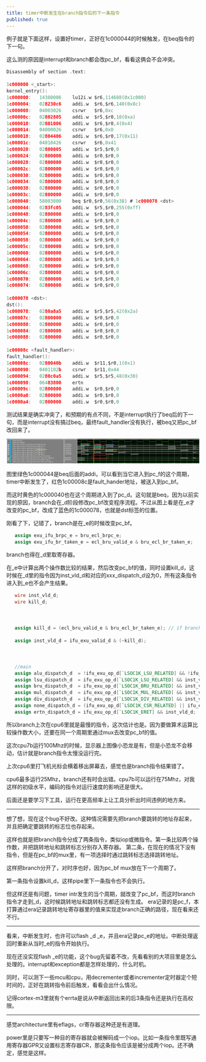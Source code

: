 ```yaml
---
title: timer中断发生在branch指令后的下一条指令 
published: true
---
```


例子就是下面这样，设置好timer，正好在1c000044的时候触发，在beq指令的下一句。

这么测的原因是interrupt和branch都会改pc_bf，看看这俩会不会冲突。


`````c
Disassembly of section .text:

1c000000 <_start>:
kernel_entry():
1c000000:	14380006 	lu12i.w	$r6,114688(0x1c000)
1c000004:	028230c6 	addi.w	$r6,$r6,140(0x8c)
1c000008:	04003026 	csrwr	$r6,0xc
1c00000c:	02802805 	addi.w	$r5,$r0,10(0xa)
1c000010:	02801006 	addi.w	$r6,$r0,4(0x4)
1c000014:	04000026 	csrwr	$r6,0x0
1c000018:	02804406 	addi.w	$r6,$r0,17(0x11)
1c00001c:	04010426 	csrwr	$r6,0x41
1c000020:	02800005 	addi.w	$r5,$r0,0
1c000024:	02800000 	addi.w	$r0,$r0,0
1c000028:	02800000 	addi.w	$r0,$r0,0
1c00002c:	02800000 	addi.w	$r0,$r0,0
1c000030:	02800000 	addi.w	$r0,$r0,0
1c000034:	02800000 	addi.w	$r0,$r0,0
1c000038:	02800000 	addi.w	$r0,$r0,0
1c00003c:	02800000 	addi.w	$r0,$r0,0
1c000040:	58003800 	beq	$r0,$r0,56(0x38) # 1c000078 <dst>
1c000044:	0283fc05 	addi.w	$r5,$r0,255(0xff)
1c000048:	02800000 	addi.w	$r0,$r0,0
1c00004c:	02800000 	addi.w	$r0,$r0,0
1c000050:	02800000 	addi.w	$r0,$r0,0
1c000054:	02800000 	addi.w	$r0,$r0,0
1c000058:	02800000 	addi.w	$r0,$r0,0
1c00005c:	02800000 	addi.w	$r0,$r0,0
1c000060:	02800000 	addi.w	$r0,$r0,0
1c000064:	02800000 	addi.w	$r0,$r0,0
1c000068:	02800000 	addi.w	$r0,$r0,0
1c00006c:	02800000 	addi.w	$r0,$r0,0
1c000070:	02800000 	addi.w	$r0,$r0,0
1c000074:	02800000 	addi.w	$r0,$r0,0

1c000078 <dst>:
dst():
1c000078:	0280a8a5 	addi.w	$r5,$r5,42(0x2a)
1c00007c:	02800000 	addi.w	$r0,$r0,0
1c000080:	02800000 	addi.w	$r0,$r0,0
1c000084:	02800000 	addi.w	$r0,$r0,0
1c000088:	02800000 	addi.w	$r0,$r0,0

1c00008c <fault_handler>:
fault_handler():
1c00008c:	0280040b 	addi.w	$r11,$r0,1(0x1)
1c000090:	0401102b 	csrwr	$r11,0x44
1c000094:	0280c0a5 	addi.w	$r5,$r5,48(0x30)
1c000098:	06483800 	ertn
1c00009c:	02800000 	addi.w	$r0,$r0,0
1c0000a0:	02800000 	addi.w	$r0,$r0,0
1c0000a4:	02800000 	addi.w	$r0,$r0,0
`````

测试结果是确实冲突了，和预期的有点不同，不是interrupt执行了beq后的下一句，而是interrupt没有搞过beq，最终fault_handler没有执行，被beq又把pc_bf改回来了。

![screenshot0](https://github.com/whensungoesdown/whensungoesdown.github.io/raw/main/_posts/2024-06-18-0.png)


图里绿色1c000044是beq后面的addi，可以看到当它进入到pc_f的这个周期，timer中断发生了，红色1c00008c是fault_hander地址，被送入到pc_bf。

而这时黄色的1c000040也在这个周期进入到了pc_d。这句就是beq，因为以前实现的原因，branch会在_d阶段修改pc_bf改变程序流程。不过从图上看是在_e才改变的pc_bf，改成了蓝色的1c000078，也就是dst标签的位置。

刚看了下，记错了，branch是在_e的时候改变pc_bf。

`````verilog
   assign exu_ifu_brpc_e = bru_ecl_brpc_e;
   assign exu_ifu_br_taken_e = ecl_bru_valid_e & bru_ecl_br_taken_e;
`````

branch也得在_d里取寄存器。

在_e中计算出两个操作数比较的结果，然后改变pc_bf的值，同时设置kill_d，这时候在_d里的指令因为inst_vld_d和对应的xxx_dispatch_d设为0，所有这条指令进入到_e也不会产生结果。


`````verilog
   wire inst_vld_d;
   wire kill_d;



   assign kill_d = (ecl_bru_valid_e & bru_ecl_br_taken_e); // if branch is taken, kill the instruction at the pipeline _d stage.

   assign inst_vld_d = ifu_exu_valid_d & (~kill_d);



   //main
   assign alu_dispatch_d  = !ifu_exu_op_d[`LSOC1K_LSU_RELATED] && !ifu_exu_op_d[`LSOC1K_BRU_RELATED] && !ifu_exu_op_d[`LSOC1K_MUL_RELATED] && !ifu_exu_op_d[`LSOC1K_DIV_RELATED] && !ifu_exu_op_d[`LSOC1K_CSR_RELATED] && inst_vld_d; // && !port0_exception; // alu0 is binded to port0
   assign lsu_dispatch_d  = ifu_exu_op_d[`LSOC1K_LSU_RELATED] && inst_vld_d; // && !port0_exception;
   assign bru_dispatch_d  = ifu_exu_op_d[`LSOC1K_BRU_RELATED] && inst_vld_d; // && !port0_exception;
   assign mul_dispatch_d  = ifu_exu_op_d[`LSOC1K_MUL_RELATED] && inst_vld_d; // && !port0_exception;
   assign div_dispatch_d  = ifu_exu_op_d[`LSOC1K_DIV_RELATED] && inst_vld_d; // && !port0_exception;
   assign none_dispatch_d = (ifu_exu_op_d[`LSOC1K_CSR_RELATED] || ifu_exu_op_d[`LSOC1K_TLB_RELATED] || ifu_exu_op_d[`LSOC1K_CACHE_RELATED]) && inst_vld_d; // || port0_exception ;
   assign ertn_dispatch_d = ifu_exu_op_d[`LSOC1K_ERET] && inst_vld_d;

`````

所以branch上次在cpu6里就是最慢的指令，这次估计也是。因为要做算术运算比较操作数大小，还要在同一个周期里通过mux去改变pc_bf的值。

这次cpu7b运行100Mhz的时候，显示器上图像小恐龙是有，但是小恐龙不会移动，估计就是branch指令太慢没运行完。

上次cpu6里打飞机光标会横着移出屏幕去，感觉也是branch指令结果错了。

cpu6最多运行25Mhz，branch还有时会出错。cpu7b可以运行在75Mhz，对我这样的初级水平，编码的指令对运行速度的影响还是很大。

后面还是要学习下工具，运行在更高频率上让工具分析出时间违例的地方来。


--------------------------------------------------------------------------------------------


想了想，现在这个bug不好改。这种情况需要先把branch要跳转的地址存起来，并且把确定要跳转的标志位也存起来。

这样也就是把branch指令分成了两条指令，类似iop或微指令。第一条比较两个操作数，并把跳转地址和跳转标志分别存入寄存器。
第二条，在现在的情况下没有指令，但是在pc_bf的mux里，有一项选择时通过跳转标志选择跳转地址。

这样把branch分开了，对时序也好，因为pc_bf mux放在下一个周期了。

第一条指令设置kill_d，这样pipe里下一条指令也不会执行。

但这样还是有问题，timer intr发生的当个周期，就改变了pc_bf，而这时branch指令才走到_d，这时候跳转地址和跳转标志都还没有生成。
era记录的是pc_f，本打算通过era记录跳转地址寄存器里的值来实现走branch正确的路径，现在看来还不行。

----------------------------------------------------------------------------------------------

看来，中断发生时，也许可以flash _d _e，并且era记录pc_e的地址。中断处理返回时重新从当时_e的指令开始执行。

现在还没实现flash _e的功能，这个bug先留着不改，先看看别的大项目里是怎么处理的。interrupt和exception都是怎样处理的，什么时机。


同时，可以测下一些mcu和cpu，用decrementer或者incrementer定时器定个短时间的，正好在跳转指令前后触发，看看会出什么情况。

记得cortex-m3里就有个errta是说从中断返回出来的后3条指令还是执行在高权限。


-----------------------------------------------------------------------------------------------

感觉architecture里有eflags，cr寄存器这种还是有道理。

power里是只要写一种目的寄存器就会被解码成一个iop。比如一条指令里既写通用寄存器GPR又设置标志寄存器CR，那这条指令应该是被分成两个iop。还不确定，感觉是这样。

